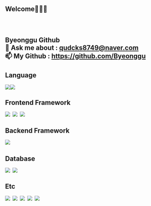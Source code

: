 
<h2>Welcome👋👋👋<h2></br>
  
  
Byeonggu Github</br>
💬 Ask me about : qudcks8749@naver.com</br>
📫 My Github : https://github.com/Byeonggu</br>
<h2>Language</h2>

<div>
<img src="https://img.shields.io/badge/Java-3766AB?style=flat-square&logo=Java&logoColor=white" style="float:left;"/>&nbsp
<img src="https://img.shields.io/badge/JavaScript-9ad200?style=flat-square&logo=JavaScript&logoColor=white" style="float:left;"/>&nbsp
</div>
<h2>Frontend Framework</h2>

<div>
<img src="https://img.shields.io/badge/Nodejs-5d4d00?style=flat-square&logo=Node.js&logoColor=white"/></a>&nbsp
<img src="https://img.shields.io/badge/HTML5-5d4dc5?style=flat-square&logo=HTML5&logoColor=white"/></a>&nbsp
<img src="https://img.shields.io/badge/CSS3-a24dc5?style=flat-square&logo=CSS3&logoColor=white"/></a>&nbsp
</div>
<h2>Backend Framework</h2>

<div>
<img src="https://img.shields.io/badge/Spring-83f79d?style=flat-square&logo=Spring&logoColor=white"/></a>&nbsp
</div>
<h2>Database</h2>

<div>
<img src="https://img.shields.io/badge/MariaDB-003545?style=flat-square&logo=MariaDB&logoColor=white"/></a>&nbsp
<img src="https://img.shields.io/badge/MySQL-4479A1?style=flat-square&logo=MySQL&logoColor=white"/></a>&nbsp
</div>
<h2>Etc</h2>

<div>
<img src="https://img.shields.io/badge/Ubuntu-c7bd42?style=flat-square&logo=Ubuntu&logoColor=white"/></a>&nbsp
<img src="https://img.shields.io/badge/GitHub-23231f?style=flat-square&logo=GitHub&logoColor=white"/></a>&nbsp
<img src="https://img.shields.io/badge/Git-F05032?style=flat-square&logo=Git&logoColor=white"/></a>&nbsp
<img src="https://img.shields.io/badge/Sourcetree-0052CC?style=flat-square&logo=Sourcetree&logoColor=white"/></a>&nbsp
<img src="https://img.shields.io/badge/Amazon AWS-232F3E?style=flat-square&logo=Amazon AWS&logoColor=white"/></a>&nbsp
</div>
